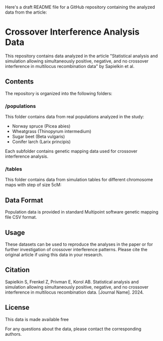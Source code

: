 Here's a draft README file for a GitHub repository containing the analyzed data from the article:

# Crossover Interference Analysis Data

This repository contains data analyzed in the article "Statistical analysis and simulation allowing simultaneously positive, negative, and no crossover interference in multilocus recombination data" by Sapielkin et al.

## Contents

The repository is organized into the following folders:

### /populations

This folder contains data from real populations analyzed in the study:

- Norway spruce (Picea abies)
- Wheatgrass (Thinopyrum intermedium) 
- Sugar beet (Beta vulgaris)
- Conifer larch (Larix principis)

Each subfolder contains genetic mapping data used for crossover interference analysis.

### /tables 

This folder contains data from simulation tables for different chromosome maps with step of size 5cM:

## Data Format

Population data is provided in standard Multipoint software genetic mapping file CSV format.

## Usage

These datasets can be used to reproduce the analyses in the paper or for further investigation of crossover interference patterns. Please cite the original article if using this data in your research.

## Citation

Sapielkin S, Frenkel Z, Privman E, Korol AB. Statistical analysis and simulation allowing simultaneously positive, negative, and no crossover interference in multilocus recombination data. [Journal Name]. 2024.

## License

This data is made available free

For any questions about the data, please contact the corresponding authors.
